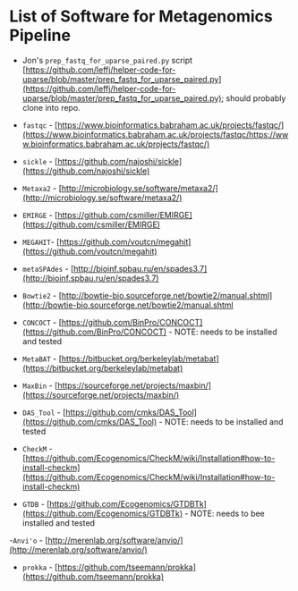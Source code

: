 # List of Software for Metagenomics Pipeline

- Jon's ```prep_fastq_for_uparse_paired.py``` script [https://github.com/leffj/helper-code-for-uparse/blob/master/prep_fastq_for_uparse_paired.py](https://github.com/leffj/helper-code-for-uparse/blob/master/prep_fastq_for_uparse_paired.py); should probably clone into repo.

- ```fastqc``` - [https://www.bioinformatics.babraham.ac.uk/projects/fastqc/](https://www.bioinformatics.babraham.ac.uk/projects/fastqc/https://www.bioinformatics.babraham.ac.uk/projects/fastqc/)

- ```sickle``` - [https://github.com/najoshi/sickle](https://github.com/najoshi/sickle)

- ```Metaxa2``` - [http://microbiology.se/software/metaxa2/](http://microbiology.se/software/metaxa2/)

- ```EMIRGE``` - [https://github.com/csmiller/EMIRGE](https://github.com/csmiller/EMIRGE)

- ```MEGAHIT```- [https://github.com/voutcn/megahit](https://github.com/voutcn/megahit)

- ```metaSPAdes``` - [http://bioinf.spbau.ru/en/spades3.7](http://bioinf.spbau.ru/en/spades3.7)

- ```Bowtie2``` - [http://bowtie-bio.sourceforge.net/bowtie2/manual.shtml](http://bowtie-bio.sourceforge.net/bowtie2/manual.shtml

- ```CONCOCT``` - [https://github.com/BinPro/CONCOCT](https://github.com/BinPro/CONCOCT) - NOTE: needs to be installed and tested

- ```MetaBAT``` - [https://bitbucket.org/berkeleylab/metabat](https://bitbucket.org/berkeleylab/metabat)

- ```MaxBin``` - [https://sourceforge.net/projects/maxbin/](https://sourceforge.net/projects/maxbin/)

- ```DAS_Tool``` - [https://github.com/cmks/DAS_Tool](https://github.com/cmks/DAS_Tool) - NOTE: needs to be installed and tested

- ```CheckM``` - [https://github.com/Ecogenomics/CheckM/wiki/Installation#how-to-install-checkm](https://github.com/Ecogenomics/CheckM/wiki/Installation#how-to-install-checkm)

- ```GTDB``` - [https://github.com/Ecogenomics/GTDBTk](https://github.com/Ecogenomics/GTDBTk) - NOTE: needs to bee installed and tested

-```Anvi'o``` - [http://merenlab.org/software/anvio/](http://merenlab.org/software/anvio/)

- ```prokka``` - [https://github.com/tseemann/prokka](https://github.com/tseemann/prokka)